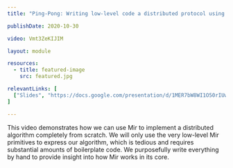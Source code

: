 ```yaml
---
title: "Ping-Pong: Writing low-level code a distributed protocol using Mir"

publishDate: 2020-10-30

video: Vmt3ZeKIJIM

layout: module

resources:
  - title: featured-image
    src: featured.jpg

relevantLinks: [
  ["Slides", "https://docs.google.com/presentation/d/1MER7bW8WI1O50rIUwUg90xGtobRWolvJFwwxquyhaEs/"], ["Mir repository", "https://github.com/filecoin-project/mir"]
]

---
```


This video demonstrates how we can use Mir to implement a distributed algorithm completely from scratch. We will only use the very low-level Mir primitives to express our algorithm, which is tedious and requires substantial amounts of boilerplate code. We purposefully write everything by hand to provide insight into how Mir works in its core.

<!--more-->
